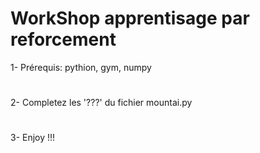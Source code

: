# WorkShop apprentisage par reforcement
1- Prérequis: pythion, gym, numpy
#
2- Completez les '???' du fichier mountai.py
#
3- Enjoy !!!